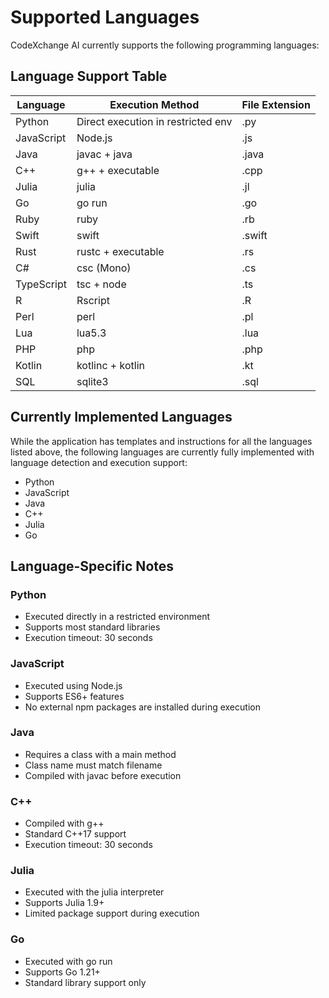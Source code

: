 # Supported Languages

CodeXchange AI currently supports the following programming languages:

## Language Support Table

| Language   | Execution Method                        | File Extension |
|------------|----------------------------------------|----------------|
| Python     | Direct execution in restricted env      | .py            |
| JavaScript | Node.js                                | .js            |
| Java       | javac + java                           | .java          |
| C++        | g++ + executable                       | .cpp           |
| Julia      | julia                                  | .jl            |
| Go         | go run                                 | .go            |
| Ruby       | ruby                                   | .rb            |
| Swift      | swift                                  | .swift         |
| Rust       | rustc + executable                     | .rs            |
| C#         | csc (Mono)                             | .cs            |
| TypeScript | tsc + node                             | .ts            |
| R          | Rscript                                | .R             |
| Perl       | perl                                   | .pl            |
| Lua        | lua5.3                                 | .lua           |
| PHP        | php                                    | .php           |
| Kotlin     | kotlinc + kotlin                       | .kt            |
| SQL        | sqlite3                                | .sql           |

## Currently Implemented Languages

While the application has templates and instructions for all the languages listed above, the following languages are currently fully implemented with language detection and execution support:

- Python
- JavaScript
- Java
- C++
- Julia
- Go

## Language-Specific Notes

### Python
- Executed directly in a restricted environment
- Supports most standard libraries
- Execution timeout: 30 seconds

### JavaScript
- Executed using Node.js
- Supports ES6+ features
- No external npm packages are installed during execution

### Java
- Requires a class with a main method
- Class name must match filename
- Compiled with javac before execution

### C++
- Compiled with g++
- Standard C++17 support
- Execution timeout: 30 seconds

### Julia
- Executed with the julia interpreter
- Supports Julia 1.9+
- Limited package support during execution

### Go
- Executed with go run
- Supports Go 1.21+
- Standard library support only
